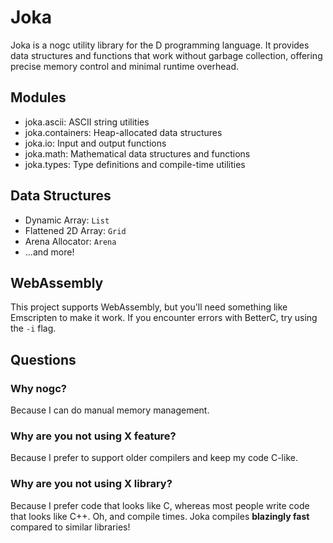 # Joka

Joka is a nogc utility library for the D programming language.
It provides data structures and functions that work without garbage collection, offering precise memory control and minimal runtime overhead.

## Modules

* joka.ascii: ASCII string utilities
* joka.containers: Heap-allocated data structures
* joka.io: Input and output functions
* joka.math: Mathematical data structures and functions
* joka.types: Type definitions and compile-time utilities

## Data Structures

* Dynamic Array: `List`
* Flattened 2D Array: `Grid`
* Arena Allocator: `Arena`
* ...and more!

## WebAssembly

This project supports WebAssembly, but you'll need something like Emscripten to make it work.
If you encounter errors with BetterC, try using the `-i` flag.

## Questions

### Why nogc?

Because I can do manual memory management.

### Why are you not using X feature?

Because I prefer to support older compilers and keep my code C-like.

### Why are you not using X library?

Because I prefer code that looks like C, whereas most people write code that looks like C++.
Oh, and compile times. Joka compiles **blazingly fast** compared to similar libraries!
